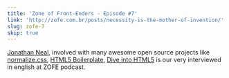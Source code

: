 ```yaml
---
title: 'Zone of Front-Enders - Episode #7'
link: 'http://zofe.com.br/posts/necessity-is-the-mother-of-invention/'
slug: zofe-7
skip: true
---
```


[Jonathan Neal](https://github.com/jonathantneal), involved with many awesome open source projects like [normalize.css](http://necolas.github.io/normalize.css/), [HTML5 Boilerplate](http://html5boilerplate.com/), [Dive into HTML5](http://diveintohtml5.info/) is our very interviewed in english at ZOFE podcast.